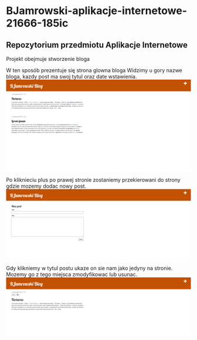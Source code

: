 # BJamrowski-aplikacje-internetowe-21666-185ic
## Repozytorium przedmiotu Aplikacje Internetowe

Projekt obejmuje stworzenie bloga


W ten sposób prezentuje się strona glowna bloga
Widzimy u gory nazwe bloga, kazdy post ma swoj tytul oraz date wstawienia.
![Strona glowna](./photos/widok.png)

Po kliknieciu plus po prawej stronie zostaniemy przekierowani do strony gdzie mozemy dodac nowy post.
![Stona tworzenia postow](./photos/newPost.png)

Gdy klikniemy w tytul postu ukaze on sie nam jako jedyny na stronie. Mozemy go z tego miejsca zmodyfikowac lub usunac.
![Pojedynczy post](./photos/singlePost.png)
